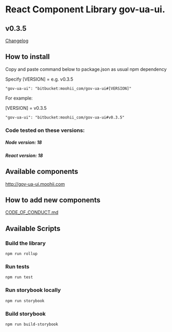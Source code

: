 # React Component Library gov-ua-ui. 

## v0.3.5
[Changelog](Changelog.md)

## How to install

Copy and paste command below to package.json as usual npm dependency

Specify [VERSION] = e.g. v0.3.5
```
"gov-ua-ui": "bitbucket:moohii_com/gov-ua-ui#[VERSION]"
```

For example:

[VERSION] = v0.3.5

```
"gov-ua-ui": "bitbucket:moohii_com/gov-ua-ui#v0.3.5"
```

### Code tested on these versions:

##### Node version: 18

##### React version: 18 

## Available components

http://gov-ua-ui.moohii.com

## How to add new components

[CODE_OF_CONDUCT.md](CODE_OF_CONDUCT.md)

## Available Scripts

### Build the library

```
npm run rollup
```

### Run tests

```
npm run test
```

### Run storybook locally

```
npm run storybook
```

### Build storybook

```
npm run build-storybook
```
